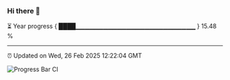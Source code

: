 ### Hi there 👋

⏳ Year progress { ████▁▁▁▁▁▁▁▁▁▁▁▁▁▁▁▁▁▁▁▁▁▁▁▁▁▁ } 15.48 %

---

⏰ Updated on Wed, 26 Feb 2025 12:22:04 GMT

![Progress Bar CI](https://github.com/code-lakshay/GitHub-Actions-Demo/workflows/Progress%20Bar%20CI/badge.svg)
